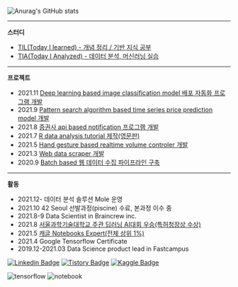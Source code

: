 ![Anurag's GitHub stats](https://github-readme-stats.vercel.app/api?username=sw-song&show_icons=true&theme=merko)

---
**스터디**
- [TIL(Today I learned) - 개념 정리 / 기반 지식 공부](https://github.com/seungson/TIL) 
- [TIA(Today I Analyzed) - 데이터 분석, 머신러닝 실습](https://github.com/seungson/TIA) 

---
**프로젝트**
- 2021.11 [Deep learning based image classification model 배포 자동화 프로그램 개발](https://github.com/seungson/Slic)
- 2021.9 [Pattern search algorithm based time series price prediction model 개발](https://github.com/seungson/SPF)
- 2021.8 [증권사 api based notification 프로그램 개발](https://github.com/seungson/kiwoom)
- 2021.7 [R data analysis tutorial 제작(영문판)](https://github.com/seungson/rbook)
- 2021.5 [Hand gesture based realtime volume controler 개발](https://github.com/seungson/RealTime_Gesture_VolumeControl)
- 2021.3 [Web data scraper 개발](https://github.com/seungson/KR_Tech_Edu_WebScraper)
- 2020.9 [Batch based 웹 데이터 수집 파이프라인 구축](https://github.com/seungson/Tech-Trends-2020)

---
**활동**
- 2021.12- 데이터 분석 솔루션 Mole 운영
- 2021.10 42 Seoul 선발과정(piscine) 수료, 본과정 이수 중
- 2021.8-9 Data Scientist in Braincrew inc.
- 2021.8 [서울과학기술대학교 주관 딥러닝 AI대회 우승(특허청장상 수상)](https://github.com/seungson/GAN_Project)
- 2021.5 [캐글 Notebooks Expert(전체 상위 1%)](https://www.kaggle.com/songseungwon)
- 2021.4 Google Tensorflow Certificate
- 2019.12-2021.03 Data Science product lead in Fastcampus

[![Linkedin Badge](https://img.shields.io/badge/-LinkedIn-007DC1?style=rounde&logo=Linkedin&link=https://www.linkedin.com/in/seungwonsong/)](https://www.linkedin.com/in/seungwonsong/)
[![Tistory Badge](http://img.shields.io/badge/-Tistory-FF5E5B?style=round&logo=Telegraph&link=https://songseungwon.tistory.com)](https://songseungwon.tistory.com)
[![Kaggle Badge](https://img.shields.io/badge/-Kaggle-20BEFF?style=round&logo=Keras&logoColor=white&link=https://www.kaggle.com/songseungwon)](https://www.kaggle.com/songseungwon)

![tensorflow](https://api.accredible.com/v1/frontend/credential_website_embed_image/badge/32041855)
![notebook](https://road-to-kaggle-grandmaster.vercel.app/api/badges/songseungwon/notebook)
